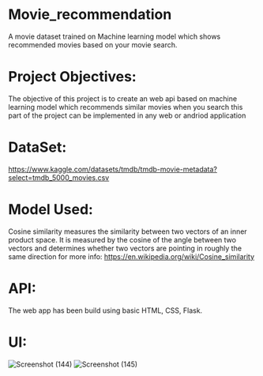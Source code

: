 # Movie_recommendation
A movie dataset trained on Machine learning model which shows recommended movies based on your movie search.

 # Project Objectives:
 The objective of this project is to create an web api based on machine learning model which recommends similar movies when you search this part of the project can be implemented in any web or andriod application

# DataSet:
https://www.kaggle.com/datasets/tmdb/tmdb-movie-metadata?select=tmdb_5000_movies.csv

# Model Used:
Cosine similarity measures the similarity between two vectors of an inner product space. It is measured by the cosine of the angle between two vectors and determines whether two vectors are pointing in roughly the same direction
for more info: https://en.wikipedia.org/wiki/Cosine_similarity

# API:
The web app has been build using basic HTML, CSS, Flask.

# UI:
![Screenshot (144)](https://user-images.githubusercontent.com/105439849/198547671-c1c4fdc4-5d97-4dd4-ac3b-0b59a8ee54b6.png)
![Screenshot (145)](https://user-images.githubusercontent.com/105439849/198547698-708de62f-3f14-4e0c-9188-e542487b9a29.png)

